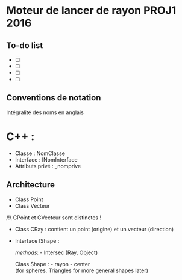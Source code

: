 ﻿# Moteur de lancer de rayon PROJ1 2016

## To-do list

- [ ]
- [ ]
- [ ]
- [ ]


## Conventions de notation

Intégralité des noms en anglais

# C++ :

- Classe :   NomClasse
- Interface : INomInterface
- Attributs privé : _nomprive

## Architecture

- Class Point
- Class Vecteur

/!\ CPoint et CVecteur sont distinctes !

- Class CRay : contient un point (origine) et un vecteur (direction)
- Interface IShape :

	_methods_:
		- Intersec (Ray, Object)

	Class Shape :
		- rayon
		- center  
		(for spheres. Triangles for more general shapes later)

